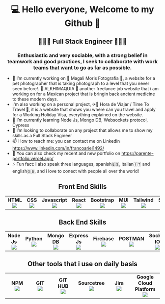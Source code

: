 <h1 align="center">💻 Hello everyone, Welcome to my Github 👋</h1>
<h2 align="center">👨🏻‍💻 Full Stack Engineer 👨🏻‍💻</h2>

<h3 align="center">Enthusiastic and very sociable, with a strong belief in teamwork and good practices, I seek to collaborate with work teams that want to go as far as possible.</h3>

- 🔭 I’m currently working on 📸 Magali Moris Fotografia 📸, a website for a pet photographer that is taking photograph to a level that you never seen before!. 🧪 ALKHIMAQUIA 🍷 another freelance job website that i am working on for a Mexican project that is bringin back ancient medicine to these modern days.
- I'm also working on a personal project, ✈🛫 Hora de Viajar / Time To Travel 🛫, it is a website that shows you where can you travel and apply for a Working Holiday Visa, everything explained on the website.
- 🌱 I’m currently learning Node Js, Mongo DB, Websockets protocol, Cypress
- 👯 I’m looking to collaborate on any project that allows me to show my skills as a Full Stack Engineer
- 📫 How to reach me: you can contact me on Linkedin https://www.linkedin.com/in/francoariel1492/
- 💼 You can also check my recent and new portfolio on https://parente-portfolio.vercel.app/
- ⚡ Fun fact: I also speak three languages, spanish🇪🇸, italian🇮🇹 and english🇬🇧, and i love to conect with people all over the world!


<table width="420px" align="center">
    <tbody>
        <h2 align="center">Front End Skills</h2>
        <tr align="top">
            <td width="100px" align="center">
            <span><strong>HTML</strong></span><br>
            <img src="https://cdn.jsdelivr.net/gh/devicons/devicon/icons/html5/html5-original.svg"/>
            </td> 
            <td width="100px" align="center">
            <span><strong>CSS</strong></span><br>
            <img src="https://cdn.jsdelivr.net/gh/devicons/devicon/icons/css3/css3-original.svg" />
            </td>
            <td width="100px" align="center">
            <span><strong>Javascript</strong></span><br>
            <img src="https://cdn.jsdelivr.net/gh/devicons/devicon/icons/javascript/javascript-original.svg" />
            </td>
            <td width="100px" align="center">
            <span><strong>React</strong></span><br>
            <img src="https://cdn.jsdelivr.net/gh/devicons/devicon/icons/react/react-original.svg" />
            </td>
            <td width="100px" align="center">
            <span><strong>Bootstrap</strong></span><br>
            <img src="https://cdn.jsdelivr.net/gh/devicons/devicon/icons/bootstrap/bootstrap-original.svg" />
            </td>
            <td width="100px" align="center">
            <span><strong>MUI</strong></span><br>
            <img src="https://cdn.jsdelivr.net/gh/devicons/devicon/icons/materialui/materialui-original.svg" />
            </td>
            <td width="100px" align="center">
            <span><strong>Tailwind</strong></span><br>
            <img src="https://cdn.jsdelivr.net/gh/devicons/devicon/icons/tailwindcss/tailwindcss-plain.svg" />
            </td>
            <td width="100px" align="center">
            <span><strong>Sass</strong></span><br>
            <img src="https://cdn.jsdelivr.net/gh/devicons/devicon/icons/sass/sass-original.svg" />
            </td>
            <td width="100px" align="center">
            <span><strong>Figma</strong></span><br>
            <img src="https://cdn.jsdelivr.net/gh/devicons/devicon/icons/figma/figma-original.svg" />
            </td>
        </tr>
        </tbody>
    </table>
    <table width="420px" align="center">
        <tbody>
        <h2 align="center">Back End Skills</h2>
        <tr align="bottom">
            <td width="100px" align="center">
            <span><strong>Node Js</strong></span><br>
            <img src="https://cdn.jsdelivr.net/gh/devicons/devicon/icons/nodejs/nodejs-original.svg" />
            </td>
            <td width="100px" align="center">
            <span><strong>Python</strong></span><br>
            <img src="https://cdn.jsdelivr.net/gh/devicons/devicon/icons/python/python-original.svg" />
            </td>
            <td width="100px" align="center">
            <span><strong>Mongo DB</strong></span><br>
            <img src="https://cdn.jsdelivr.net/gh/devicons/devicon/icons/mongodb/mongodb-original.svg" />
            </td>
            <td width="100px" align="center">
            <span><strong>Express Js</strong></span><br>
            <img src="https://img.icons8.com/office/40/null/express-js.png"/>
            </td>
            <td width="100px" align="center">
            <span><strong>Firebase</strong></span><br>
            <img src="https://cdn.jsdelivr.net/gh/devicons/devicon/icons/firebase/firebase-plain.svg" />
            </td>
            <td width="100px" align="center">
            <span><strong>POSTMAN</strong></span><br>
            <img src="https://www.vectorlogo.zone/logos/getpostman/getpostman-icon.svg" />
            </td>
            <td width="100px" align="center">
            <span><strong>Socket IO</strong></span><br>
            <img src="https://cdn.jsdelivr.net/gh/devicons/devicon/icons/socketio/socketio-original.svg" />
            </td>
        </tr>
    </tbody>
</table>
<table width="420px" align="center">
    <tbody>
        <h2 align="center">Other tools that i use on daily basis</h2>
        <tr align="top">
            <td width="100px" align="center">
            <span><strong>NPM</strong></span><br>
            <img src="https://cdn.jsdelivr.net/gh/devicons/devicon/icons/npm/npm-original-wordmark.svg" />
            </td> 
            <td width="100px" align="center">
            <span><strong>GIT</strong></span><br>
            <img src="https://cdn.jsdelivr.net/gh/devicons/devicon/icons/git/git-original.svg" />
            </td>
            <td width="100px" align="center">
            <span><strong>GIT HUB</strong></span><br>
            <img src="https://www.vectorlogo.zone/logos/github/github-icon.svg" />
            </td>
            <td width="100px" align="center">
            <span><strong>Sourcetree</strong></span><br>
            <img src="https://cdn.jsdelivr.net/gh/devicons/devicon/icons/sourcetree/sourcetree-original.svg" />
            </td>
            <td width="100px" align="center">
            <span><strong>Jira</strong></span><br>
            <img src="https://cdn.jsdelivr.net/gh/devicons/devicon/icons/jira/jira-original.svg" />
            </td>
            <td width="100px" align="center">
            <span><strong>Google Cloud Platform</strong></span><br>
            <img src="https://cdn.jsdelivr.net/gh/devicons/devicon/icons/googlecloud/googlecloud-original.svg" />
            </td>
        </tr>
        </tbody>
    </table>

